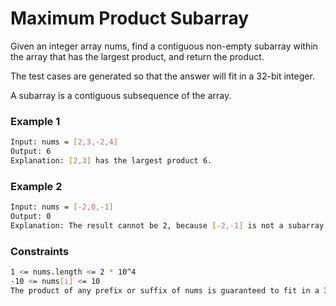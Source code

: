 # Maximum Product Subarray

Given an integer array nums, find a contiguous non-empty subarray within the array that has the largest product, and return the product.

The test cases are generated so that the answer will fit in a 32-bit integer.

A subarray is a contiguous subsequence of the array.

### Example 1
```sh
Input: nums = [2,3,-2,4]
Output: 6
Explanation: [2,3] has the largest product 6.
```

### Example 2
```sh
Input: nums = [-2,0,-1]
Output: 0
Explanation: The result cannot be 2, because [-2,-1] is not a subarray.
```

### Constraints
```sh
1 <= nums.length <= 2 * 10^4
-10 <= nums[i] <= 10
The product of any prefix or suffix of nums is guaranteed to fit in a 32-bit integer.
```
